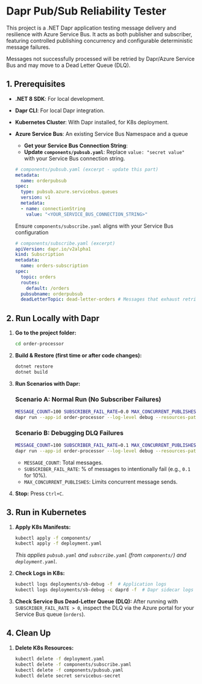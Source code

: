 # Dapr Pub/Sub Reliability Tester

This project is a .NET Dapr application testing message delivery and resilience with Azure Service Bus. It acts as both publisher and subscriber, featuring controlled publishing concurrency and configurable deterministic message failures.

Messages not successfully processed will be retried by Dapr/Azure Service Bus and may move to a Dead Letter Queue (DLQ).

## 1. Prerequisites

* **.NET 8 SDK**: For local development.
* **Dapr CLI**: For local Dapr integration.
* **Kubernetes Cluster**: With Dapr installed, for K8s deployment.
* **Azure Service Bus**: An existing Service Bus Namespace and a queue 
    * **Get your Service Bus Connection String**:
    * **Update `components/pubsub.yaml`**: Replace `value: "secret value"` with your Service Bus connection string.

    ```yaml
    # components/pubsub.yaml (excerpt - update this part)
    metadata:
      name: orderpubsub
    spec:
      type: pubsub.azure.servicebus.queues
      version: v1
      metadata:
      - name: connectionString
        value: "<YOUR_SERVICE_BUS_CONNECTION_STRING>" 
    ```
    Ensure `components/subscribe.yaml` aligns with your Service Bus configuration
    ```yaml
    # components/subscribe.yaml (excerpt)
    apiVersion: dapr.io/v2alpha1
    kind: Subscription
    metadata:
      name: orders-subscription
    spec:
      topic: orders
      routes:
        default: /orders
      pubsubname: orderpubsub
      deadLetterTopic: dead-letter-orders # Messages that exhaust retries will go here.
    ```

## 2. Run Locally with Dapr

1.  **Go to the project folder:**
    ```bash
    cd order-processor
    ```

2.  **Build & Restore (first time or after code changes):**
    ```bash
    dotnet restore
    dotnet build
    ```

3.  **Run Scenarios with Dapr:**

    ### Scenario A: Normal Run (No Subscriber Failures)
    ```bash
    MESSAGE_COUNT=100 SUBSCRIBER_FAIL_RATE=0.0 MAX_CONCURRENT_PUBLISHES=5 \
    dapr run --app-id order-processor --log-level debug --resources-path ../components --app-port 7006 -- dotnet run
    ```

    ### Scenario B: Debugging DLQ Failures
    ```bash
    MESSAGE_COUNT=100 SUBSCRIBER_FAIL_RATE=0.1 MAX_CONCURRENT_PUBLISHES=5 \
    dapr run --app-id order-processor --log-level debug --resources-path ../components --app-port 7006 -- dotnet run
    ```
    * `MESSAGE_COUNT`: Total messages.
    * `SUBSCRIBER_FAIL_RATE`: % of messages to intentionally fail (e.g., `0.1` for 10%).
    * `MAX_CONCURRENT_PUBLISHES`: Limits concurrent message sends.

4.  **Stop:** Press `Ctrl+C`.

## 3. Run in Kubernetes

1.  **Apply K8s Manifests:**
    ```bash
    kubectl apply -f components/
    kubectl apply -f deployment.yaml
    ```
    *This applies `pubsub.yaml` and `subscribe.yaml` (from `components/`) and `deployment.yaml`.*

2.  **Check Logs in K8s:**
    ```bash
    kubectl logs deployments/sb-debug -f  # Application logs
    kubectl logs deployments/sb-debug -c daprd -f  # Dapr sidecar logs
    ```

3.  **Check Service Bus Dead-Letter Queue (DLQ):**
    After running with `SUBSCRIBER_FAIL_RATE > 0`, inspect the DLQ via the Azure portal for your Service Bus queue (`orders`).

## 4. Clean Up

1.  **Delete K8s Resources:**
    ```bash
    kubectl delete -f deployment.yaml
    kubectl delete -f components/subscribe.yaml
    kubectl delete -f components/pubsub.yaml
    kubectl delete secret servicebus-secret
    ```